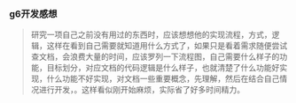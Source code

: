 ### g6开发感想

> 研究一项自己之前没有用过的东西时，应该想想他的实现流程，方式，逻辑，这样在看到自己需要就知道用什么方式了，如果只是看着需求随便尝试查文档，会浪费大量的时间，应该罗列一下流程图，自己需要什么样子的功能，目标划分，对应文档的代码逻辑是什么样子，也就清楚了什么功能好实现，什么功能不好实现，对文档一些重要概念，先理解，然后在结合自己情况进行开发，。这样看似刚开始麻烦，实际省了好多时间精力。
>
